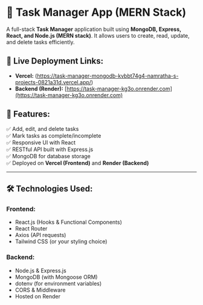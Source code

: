 # 📝 Task Manager App (MERN Stack)

A full-stack **Task Manager** application built using **MongoDB, Express, React, and Node.js (MERN stack)**. It allows users to create, read, update, and delete tasks efficiently.

## 🚀 Live Deployment Links:

- **Vercel:** (https://task-manager-mongodb-kvbbt74g4-namratha-s-projects-0821a31d.vercel.app/)
- **Backend (Render):** [https://task-manager-kg3o.onrender.com](https://task-manager-kg3o.onrender.com)

## 📌 Features:

✅ Add, edit, and delete tasks  
✅ Mark tasks as complete/incomplete  
✅ Responsive UI with React  
✅ RESTful API built with Express.js  
✅ MongoDB for database storage  
✅ Deployed on **Vercel (Frontend)** and **Render (Backend)**

---

## 🛠️ Technologies Used:

### **Frontend:**

- React.js (Hooks & Functional Components)
- React Router
- Axios (API requests)
- Tailwind CSS (or your styling choice)

### **Backend:**

- Node.js & Express.js
- MongoDB (with Mongoose ORM)
- dotenv (for environment variables)
- CORS & Middleware
- Hosted on Render
